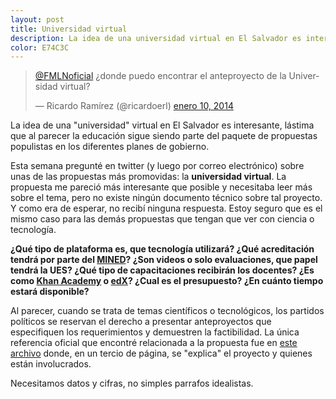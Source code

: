```yaml
---
layout: post
title: Universidad virtual
description: La idea de una universidad virtual en El Salvador es interesante, lastima que al parecer la educacion sigue siendo parte del paquete de propuestas populistas en los diferentes planes de gobierno.
color: E74C3C
---
```


<blockquote class="twitter-tweet" lang="es"><p><a href="https://twitter.com/FMLNoficial">@FMLNoficial</a> ¿donde puedo encontrar el anteproyecto de la Universidad virtual?</p>&mdash; Ricardo Ramírez (@ricardoerl) <a href="https://twitter.com/ricardoerl/statuses/421479710703353856">enero 10, 2014</a></blockquote>

La idea de una "universidad" virtual en El Salvador es interesante, lástima que al parecer la educación sigue siendo parte del paquete de propuestas populistas en los diferentes planes de gobierno.

Esta semana pregunté en twitter (y luego por correo electrónico) sobre unas de las propuestas más promovidas: la **universidad virtual**. La propuesta me pareció más interesante que posible y necesitaba leer más sobre el tema, pero no existe ningún documento técnico sobre tal proyecto. Y como era de esperar, no recibí ninguna respuesta. Estoy seguro que es el mismo caso para las demás propuestas que tengan que ver con ciencia o tecnología.

**¿Qué tipo de plataforma es, que tecnología utilizará? ¿Qué acreditación tendrá por parte del [MINED](http://www.mined.gob.sv/)? ¿Son videos o solo evaluaciones, que papel tendrá la UES? ¿Qué tipo de capacitaciones recibirán los docentes? ¿Es como [Khan Academy](https://es.khanacademy.org) o [edX](https://www.edx.org/)? ¿Cual es el presupuesto? ¿En cuánto tiempo estará disponible?**

Al parecer, cuando se trata de temas científicos o tecnológicos, los partidos políticos se reservan el derecho a presentar anteproyectos que especifiquen los requerimientos y demuestren la factibilidad. La única referencia oficial que encontré relacionada a la propuesta fue en [este archivo](http://issuu.com/salvadorpresidente/docs/elsalvadoradelante/57?e=6226994/5558800) donde, en un tercio de página, se "explica" el proyecto y quienes están involucrados.

Necesitamos datos y cifras, no simples parrafos idealistas.
